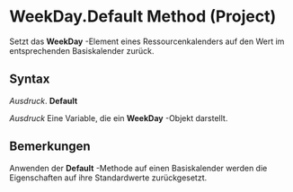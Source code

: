
# WeekDay.Default Method (Project)

Setzt das  **WeekDay** -Element eines Ressourcenkalenders auf den Wert im entsprechenden Basiskalender zurück.


## Syntax

 _Ausdruck_. **Default**

 _Ausdruck_ Eine Variable, die ein **WeekDay** -Objekt darstellt.


## Bemerkungen

Anwenden der  **Default** -Methode auf einen Basiskalender werden die Eigenschaften auf ihre Standardwerte zurückgesetzt.

